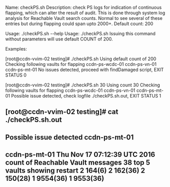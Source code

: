 Name: checkPS.sh 
Description: check PS logs for indication of continuous flapping, which can alter the result of audit.  This is done through system log analysis for Reachable Vault search counts.  Normal to see several of these entries but during flapping could span upto 2000+.
Default count: 200

Usage: 
  ./checkPS.sh --help
  Usage:  ./checkPS.sh <THRESHOLD COUNT>
  Issuing this command without parameters will use default COUNT of 200.

Examples:

[root@ccdn-vvim-02 testing]# ./checkPS.sh
Using default count of 200
Checking following vaults for flapping
ccdn-ps-wcdc-01 ccdn-ps-vn-01 ccdn-ps-mt-01
No issues detected, proceed with findDamaged script, EXIT STATUS 0


[root@ccdn-vvim-02 testing]# ./checkPS.sh 30
Using count 30
Checking following vaults for flapping
ccdn-ps-wcdc-01 ccdn-ps-vn-01 ccdn-ps-mt-01
Possible issue detected, check logfile ./checkPS.sh.out, EXIT STATUS 1


[root@ccdn-vvim-02 testing]# cat ./checkPS.sh.out
----------------------------------------------------------------------------------------------------------------------------------------------------
Possible issue detected ccdn-ps-mt-01
----------------------------------------------------------------------------------------------------------------------------------------------------
ccdn-ps-mt-01
Thu Nov 17 07:12:39 UTC 2016
count of Reachable Vault messages
38
top 5 vaults showing restart
      2 164(6)
      2 162(36)
      2 150(28)
      1 9554(36)
      1 9553(36)
----------------------------------------------------------------------------------------------------------------------------------------------------

